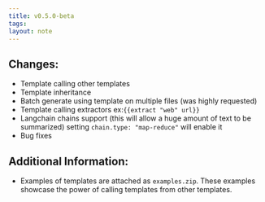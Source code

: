 ```yaml
---
title: v0.5.0-beta
tags: 
layout: note 
---
```

## Changes:

- Template calling other templates
- Template inheritance
- Batch generate using template on multiple files (was highly requested)
- Template calling extractors ex:`{{extract "web" url}}`
- Langchain chains support (this will allow a huge amount of text to be summarized) setting `chain.type: "map-reduce"` will enable it
- Bug fixes

## Additional Information:

- Examples of templates are attached as `examples.zip`. These examples showcase the power of calling templates from other templates.

